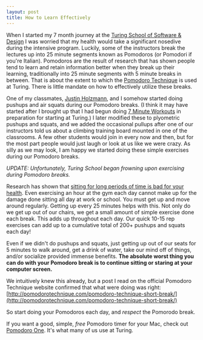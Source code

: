 ```yaml
---
layout: post
title: How to Learn Effectively
---
```


When I started my 7 month journey at the [Turing School of Software &
Design](http://turing.io/) I was worried that my health would take a significant
nosedive during the intensive program. Luckily, some of the instructors break
the lectures up into 25 minute segments known as Pomodoros (or Pomodori if
you're Italian). Pomodoros are the result of research that has shown people tend
to learn and retain information better when they break up their learning,
traditionally into 25 minute segments with 5 minute breaks in between. That is
about the extent to which the [Pomodoro
Technique](http://pomodorotechnique.com/) is used at Turing. There is little
mandate on how to effectively utilize these breaks.

One of my classmates, [Justin Holzmann](http://www.justinholzmann.com/), and I
somehow started doing pushups and air squats during our Pomodoro breaks. (I
think it may have started after I brought up that I had begun doing [7 Minute
Workouts](http://well.blogs.nytimes.com/2013/05/09/the-scientific-7-minute-workout/)
in preparation for starting at Turing.) I later modified these to plyometric
pushups and squats, and we added the occasional pullups after one of our
instructors told us about a climbing training board mounted in one of the
classrooms. A few other students would join in every now and then, but for the
most part people would just laugh or look at us like we were crazy. As silly as
we may look, I am happy we started doing these simple exercises during our
Pomodoro breaks.

*UPDATE: Unfortunately, Turing School began frowning upon exercising during
Pomodoro breaks.*

Research has shown that [sitting for long periods of time is bad for your
health](http://www.juststand.org/tabid/674/default.aspx). Even exercising an
hour at the gym each day cannot make up for the damage done sitting all day at
work or school. You must get up and move around regularly. Getting up every 25
minutes helps with this. Not only do we get up out of our chairs, we get a small
amount of simple exercise done each break. This adds up throughout each day. Our
quick 10-15 rep exercises can add up to a cumulative total of 200+ pushups and
squats each day!

Even if we didn't do pushups and squats, just getting up out of our seats for 5
minutes to walk around, get a drink of water, take our mind off of things,
and/or socialize provided immense benefits. **The absolute worst thing you can
do with your Pomodoro break is to continue sitting or staring at your computer
screen.**

We intuitively knew this already, but a post I read on the official Pomodoro
Technique website confirmed that what were doing was right:
[http://pomodorotechnique.com/pomodoro-technique-short-break/](http://pomodorotechnique.com/pomodoro-technique-short-break/)

So start doing your Pomodoros each day, and *respect* the Pomorodo break.

If you want a good, simple, *free* Pomodoro timer for your Mac, check out
[Pomodoro One](https://itunes.apple.com/us/app/pomodoro-one/id907364780). It's
what many of us use at Turing.

